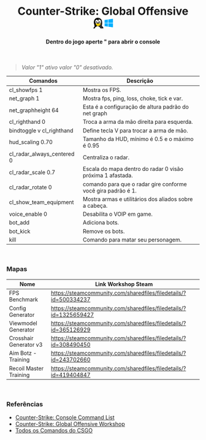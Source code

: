 
<h1 align="center">Counter-Strike: Global Offensive <img width="55" height="" src="/assets/icons/os.png"></h1>
<h4 align="center">Dentro do jogo aperte " para abrir o console</h4>
<br>

>*Valor "1" ativo valor "0" desativado.*

Comandos | Descrição
------------ | -------------
cl_showfps 1 | Mostra os FPS.
net_graph 1 | Mostra fps, ping, loss, choke, tick e var.
net_graphheight 64 | Esta é a configuração de altura padrão do net graph
cl_righthand 0 | Troca a arma da mão direita para esquerda.
bindtoggle v cl_righthand | Define tecla V para trocar a arma de mão.
hud_scaling 0.70 | Tamanho da HUD, mínimo é 0.5 e o máximo é 0.95
cl_radar_always_centered 0 | Centraliza o radar.
cl_radar_scale 0.7 | Escala do mapa dentro do radar 0 visão próxima 1 afastada.
cl_radar_rotate 0 | comando para que o radar gire conforme você gira padrão é 1.
cl_show_team_equipment | Mostra armas e utilitários dos aliados sobre a cabeça.
voice_enable 0 | Desabilita o VOIP em game.
bot_add | Adiciona bots.
bot_kick | Remove os bots.
kill |  Comando para matar seu personagem.

<br>

### Mapas

Nome | Link Workshop Steam
------------ | -------------
FPS Benchmark | https://steamcommunity.com/sharedfiles/filedetails/?id=500334237
Config Generator | https://steamcommunity.com/sharedfiles/filedetails/?id=1325659427
Viewmodel Generator | https://steamcommunity.com/sharedfiles/filedetails/?id=365126929
Crosshair Generator v3 | https://steamcommunity.com/sharedfiles/filedetails/?id=308490450
Aim Botz - Training | https://steamcommunity.com/sharedfiles/filedetails/?id=243702660
Recoil Master Training | https://steamcommunity.com/sharedfiles/filedetails/?id=419404847

<br>

### Referências

- [Counter-Strike: Console Command List](https://developer.valvesoftware.com/wiki/Console_Command_List)
- [Counter-Strike: Global Offensive Workshop](https://steamcommunity.com/app/730/workshop/)
- [Todos os Comandos do CSGO](https://developer.valvesoftware.com/wiki/List_of_CS:GO_Cvars)